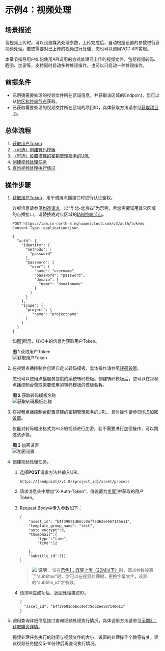 # 示例4：视频处理<a name="vod_04_0215"></a>

## 场景描述<a name="section5550124610275"></a>

音视频上传时，可以设置媒资处理参数，上传完成后，自动根据设置的参数进行音视频处理。若您需要对已上传的视频进行处理，您也可以调用VOD API实现。

本章节指导用户如何使用API调用的方式处理已上传的视频文件，包括视频转码、截图、加密等，支持同时启动多种处理操作，也可以只启动一种处理操作。

## 前提条件<a name="section1535328172818"></a>

-   已明确需要处理的视频文件所在区域信息，并获取该区域的Endpoint，您可以从[地区和终端节点](https://developer.huaweicloud.com/endpoint?VOD)获取。
-   已获取需要处理的视频文件所在区域的项目ID，具体获取方法请参见[获取项目ID](获取项目ID.md)。

## 总体流程<a name="section1753716933710"></a>

1.  [获取用户Token](#li2334325914)
2.  [（可选）创建转码模板](#li1405244112716)
3.  [（可选）设置搭建的密钥管理服务的URL](#li5605136502)
4.  [创建视频处理任务](#li1799120485439)
5.  [查询视频处理执行情况](#li1475102024712)

## 操作步骤<a name="section6562835174311"></a>

1.  <a name="li2334325914"></a>[获取用户Token](https://support.huaweicloud.com/api-iam/iam_30_0001.html)，用于调用点播接口时进行认证鉴权。

    详细信息请参见[构造请求](构造请求.md)。以“华北-北京四”为示例，若您需要调用其它区域的点播接口，请替换成对应区域的[IAM终端节点](https://developer.huaweicloud.com/endpoint?IAM)。

    ```
    POST https://iam.cn-north-4.myhuaweicloud.com/v3/auth/tokens
    Content-Type: application/json
    
    {
      "auth": {
        "identity": {
          "methods": [
            "password"
          ],
          "password": {
            "user": {
              "name": "username", 
              "password": "password", 
              "domain": {
                "name": "domainname"   
              }
            }
          }
        },
        "scope": {
          "project": {
             "name": "projectname"
          }
        }
      }
    }
    ```

    如[图1](#vod_04_0195_fig955023251511)所示，红框中的信息为获取用户Token。

    **图 1**  获取用户Token<a name="vod_04_0195_fig955023251511"></a>  
    ![](figures/获取用户Token.png "获取用户Token")

2.  <a name="li1405244112716"></a>在视频点播控制台创建自定义转码模板，具体操作请参见[转码设置](https://support.huaweicloud.com/usermanual-vod/vod_01_0072.html)。

    您也可以使用点播服务提供的系统转码模板。创建转码模板后，您可以在视频点播控制台获取需要使用的转码模板的模板名称。

    **图 2**  获取转码模板名称<a name="fig137441551143018"></a>  
    ![](figures/获取转码模板名称.png "获取转码模板名称")

3.  <a name="li5605136502"></a>在视频点播控制台配置搭建的密钥管理服务的URL，具体操作请参见[HLS加密设置](https://support.huaweicloud.com/usermanual-vod/vod_01_0073.html)。

    仅能对转码输出格式为HLS的视频进行加密。若不需要进行加密操作，可以跳过该步骤。

    **图 3**  加密设置<a name="fig8327639323"></a>  
    ![](figures/加密设置.png "加密设置")

4.  <a name="li1799120485439"></a>创建视频处理任务。
    1.  选择**POST**请求方法并输入URI。

        ```
        https://{endpoint}/v1.0/{project_id}/asset/process
        ```

    2.  请求消息头中增加“X-Auth-Token”，值设置为[步骤1](#li2334325914)中获取的用户Token。
    3.  Request Body中传入参数如下：

        ```
        {
        	"asset_id": "b4f39691d66cc0ef75d62ee567146e11",
        	"template_group_name": "test",
        	"auto_encrypt":0,
        	"thumbnail":{
        		"type":"time",
        		"time":12
        		
        	},
        	"subtitle_id":[1]
        }
        ```

        >![](public_sys-resources/icon-note.gif) **说明：** 
        >仅在[示例1：媒资上传（20M以下）](示例1-媒资上传（20M以下）.md)时，请求参数设置了“subtitles“时，才可以在视频处理时，更换字幕文件，设置的“subtitle\_id“才有效。

    4.  请求响应成功后，返回处理媒资ID。

        ```
        {
          "asset_id": "b4f39691d66cc0ef75d62ee567146e11"
        }
        ```

5.  <a name="li1475102024712"></a>调用查询详细信息接口查询视频处理执行情况，具体调用方法请参见[示例3：获取媒资详情](示例3-获取媒资详情.md)。

    视频处理任务执行的时间与视频文件的大小、设置的处理操作个数等有关，建议视频任务提交5-10分钟后再查询执行情况。


